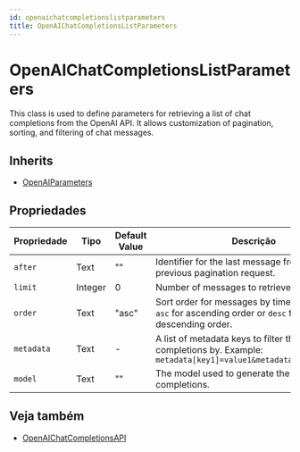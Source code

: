 ```yaml
---
id: openaichatcompletionslistparameters
title: OpenAIChatCompletionsListParameters
---
```


# OpenAIChatCompletionsListParameters

This class is used to define parameters for retrieving a list of chat completions from the OpenAI API. It allows customization of pagination, sorting, and filtering of chat messages.

## Inherits

- [OpenAIParameters](OpenAIParameters.md)

## Propriedades

| Propriedade | Tipo    | Default Value | Descrição                                                                                                                                         |
| ----------- | ------- | ------------- | ------------------------------------------------------------------------------------------------------------------------------------------------- |
| `after`     | Text    | ""            | Identifier for the last message from the previous pagination request.                                                             |
| `limit`     | Integer | 0             | Number of messages to retrieve.                                                                                                   |
| `order`     | Text    | "asc"         | Sort order for messages by timestamp. Use `asc` for ascending order or `desc` for descending order.               |
| `metadata`  | Text    | -             | A list of metadata keys to filter the chat completions by. Example: `metadata[key1]=value1&metadata[key2]=value2` |
| `model`     | Text    | ""            | The model used to generate the chat completions.                                                                                  |

## Veja também

- [OpenAIChatCompletionsAPI](OpenAIChatCompletionsAPI.md)
